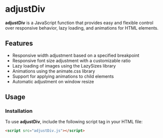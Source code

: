 # adjustDiv

**adjustDiv** is a JavaScript function that provides easy and flexible control over responsive behavior, lazy loading, and animations for HTML elements.

## Features

- Responsive width adjustment based on a specified breakpoint
- Responsive font size adjustment with a customizable ratio
- Lazy loading of images using the LazySizes library
- Animations using the animate.css library
- Support for applying animations to child elements
- Automatic adjustment on window resize

## Usage

### Installation

To use **adjustDiv**, include the following script tag in your HTML file:

```html
<script src="adjustDiv.js"></script>






